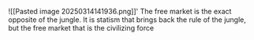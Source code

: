 ![[Pasted image 20250314141936.png]]'
The free market is the exact opposite of the jungle. It is statism that brings back the rule of the jungle, but the free market that is the civilizing force
